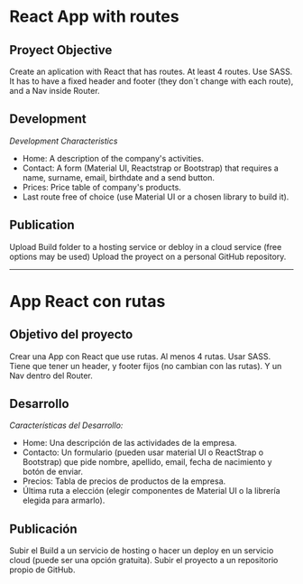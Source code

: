 # React App with routes
## Proyect Objective
Create an aplication with React that has routes. At least 4 routes. Use SASS. It has to have a fixed header and footer (they don´t change with each route), and a Nav inside Router.

## Development
*Development Characteristics*
* Home: A description of the company's activities.
* Contact: A form (Material UI, Reactstrap or Bootstrap) that requires a name, surname, email, birthdate and a send button.
* Prices: Price table of company's products.
* Last route free of choice (use Material UI or a chosen library to build it).

## Publication
Upload Build folder to a hosting service or debloy in a cloud service (free options may be used)
Upload the proyect on a personal GitHub repository.

---

# App React con rutas
## Objetivo del proyecto
Crear una App con React que use rutas. Al menos 4 rutas. Usar SASS. Tiene que tener un header, y footer fijos (no cambian con las rutas). Y un Nav dentro del Router.

## Desarrollo
*Características del Desarrollo:*
* Home: Una descripción de las actividades de la empresa.
* Contacto: Un formulario (pueden usar material UI o ReactStrap o Bootstrap) que pide nombre, apellido, email, fecha de nacimiento y botón de enviar.
* Precios: Tabla de precios de productos de la empresa.
* Última ruta a elección (elegir componentes de Material UI o la librería elegida para armarlo).

## Publicación
Subir el Build a un servicio de hosting o hacer un deploy en un servicio cloud (puede ser una opción gratuita).
Subir el proyecto a un repositorio propio de GitHub.
